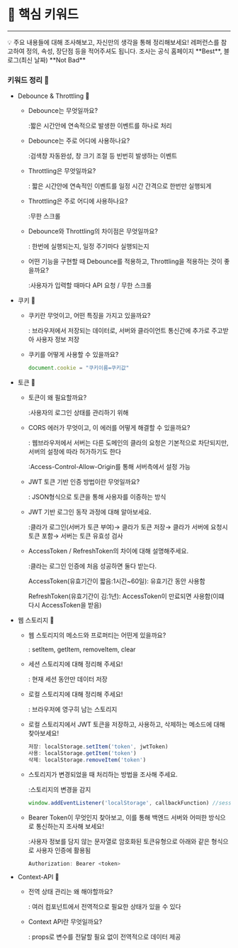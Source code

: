 # 🎯 핵심 키워드

---

<aside>
💡 주요 내용들에 대해 조사해보고, 자신만의 생각을 통해 정리해보세요!
레퍼런스를 참고하여 정의, 속성, 장단점 등을 적어주셔도 됩니다.
조사는 공식 홈페이지 **Best**, 블로그(최신 날짜) **Not Bad**

</aside>

### 키워드 정리 🍠

- Debounce & Throttling 🍠
    - Debounce는 무엇일까요?
        
        :짧은 시간안에 연속적으로 발생한 이벤트를 하나로 처리
        
    - Debounce는 주로 어디에 사용하나요?
        
        :검색창 자동완성, 창 크기 조절 등 빈번히 발생하는 이벤트
        
    - Throttling은 무엇일까요?
        
        : 짧은 시간안에 연속적인 이벤트를 일정 시간 간격으로 한번만 실행되게 
        
    - Throttling은 주로 어디에 사용하나요?
        
        :무한 스크롤
        
    - Debounce와 Throttling의 차이점은 무엇일까요?
        
        : 한번에 실행되는지, 일정 주기마다 실행되는지
        
    - 어떤 기능을 구현할 때 Debounce를 적용하고, Throttling을 적용하는 것이 좋을까요?
        
        :사용자가 입력할 때마다 API 요청 / 무한 스크롤
        
- 쿠키 🍠
    - 쿠키란 무엇이고, 어떤 특징을 가지고 있을까요?
        
        : 브라우저에서 저장되는 데이터로, 서버와 클라이언트 통신간에 추가로 주고받아 사용자 정보 저장
        
    - 쿠키를 어떻게 사용할 수 있을까요?
        
        ```jsx
        document.cookie = "쿠키이름=쿠키값"
        ```
        
- 토큰 🍠
    - 토큰이 왜 필요할까요?
        
        :사용자의 로그인 상태를 관리하기 위해
        
    - CORS 에러가 무엇이고, 이 에러를 어떻게 해결할 수 있을까요?
        
        : 웹브라우저에서 서버는 다른 도메인의 클라의 요청은 기본적으로 차단되지만, 서버의 설정에 따라 허가하기도 한다
        
        :Access-Control-Allow-Origin를 통해 서버측에서 설정 가능
        
    - JWT 토큰 기반 인증 방법이란 무엇일까요?
        
        : JSON형식으로 토큰을 통해 사용자를 이증하는 방식
        
    - JWT 기반 로그인 동작 과정에 대해 알아보세요.
        
        :클라가 로그인(서버가 토큰 부여)→ 클라가 토큰 저장→ 클라가 서버에 요청시 토큰 포함→ 서버는 토큰 유효성 검사
        
    - AccessToken / RefreshToken의 차이에 대해 설명해주세요.
        
        :클라는 로그인 인증에 처음 성공하면 둘다 받는다.
        
        AccessToken(유효기간이 짧음:1시간~60일): 유효기간 동안 사용함
        
        RefreshToken(유효기간이 김:1년): AccessToken이 만료되면 사용함(이떄 다시 AccessToken을 받음)
        
- 웹 스토리지 🍠
    - 웹 스토리지의 메소드와 프로퍼티는 어떤게 있을까요?
        
        : setItem, getItem, removeItem, clear
        
    - 세션 스토리지에 대해 정리해 주세요!
        
        : 현재 세션 동안만 데이터 저장
        
    - 로컬 스토리지에 대해 정리해 주세요!
        
        : 브라우저에 영구히 남는 스토리지
        
    - 로컬 스토리지에서 JWT 토큰을 저장하고, 사용하고, 삭제하는 메소드에 대해 찾아보세요!
        
        ```jsx
        저장: localStorage.setItem('token', jwtToken)
        사용: localStorage.getItem('token')
        삭제: localStorage.removeItem('token')
        ```
        
    - 스토리지가 변경되었을 때 처리하는 방법을 조사해 주세요.
        
        :스토리지의 변경을 감지
        
        ```jsx
        window.addEventListener('localStorage', callbackFunction) //sessionStorage
        ```
        
    - Bearer Token이 무엇인지 찾아보고, 이를 통해 백엔드 서버와 어떠한 방식으로 통신하는지 조사해 보세요!
        
        :사용자 정보를 담지 않는 문자열로 암호화된 토큰유형으로 아래와 같은 형식으로 사용자 인증에 활용됨
        
        ```jsx
        Authorization: Bearer <token>
        ```
        
- Context-API 🍠
    - 전역 상태 관리는 왜 해야할까요?
        
        : 여러 컴포넌트에서 전역적으로 필요한 상태가 있을 수 있다
        
    - Context API란 무엇일까요?
        
        : props로 변수를 전달할 필요 없이 전역적으로 데이터 제공